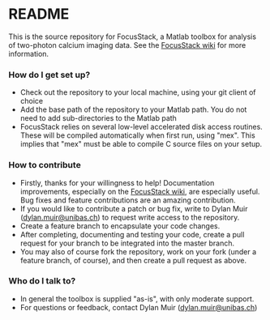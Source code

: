 # README #

This is the source repository for FocusStack, a Matlab toolbox for analysis of two-photon calcium imaging data. See the [FocusStack wiki](https://bitbucket.org/DylanMuir/twophotonanalysis/wiki) for more information.

### How do I get set up? ###

* Check out the repository to your local machine, using your git client of choice
* Add the base path of the repository to your Matlab path. You do not need to add sub-directories to the Matlab path
* FocusStack relies on several low-level accelerated disk access routines. These will be compiled automatically when first run, using "mex". This implies that "mex" must be able to compile C source files on your setup.

### How to contribute ###

* Firstly, thanks for your willingness to help! Documentation improvements, especially on the [FocusStack wiki](https://bitbucket.org/DylanMuir/twophotonanalysis/wiki), are especially useful. Bug fixes and feature contributions are an amazing contribution.
* If you would like to contribute a patch or bug fix, write to Dylan Muir (<dylan.muir@unibas.ch>) to request write access to the repository.
* Create a feature branch to encapsulate your code changes.
* After completing, documenting and testing your code, create a pull request for your branch to be integrated into the master branch.
* You may also of course fork the repository, work on your fork (under a feature branch, of course), and then create a pull request as above.

### Who do I talk to? ###

* In general the toolbox is supplied "as-is", with only moderate support.
* For questions or feedback, contact Dylan Muir (<dylan.muir@unibas.ch>)
